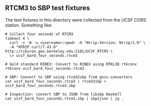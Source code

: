 ## RTCM3 to SBP test fixtures

The test fixtures in this directory were collected from the UCSF CORS
station. Something like:

```shell
# Collect four seconds of RTCM3
timeout 4 \
  curl -s -N -u <username>:<pwd> -H "Ntrip-Version: Ntrip/2.0" \
  -A "NTRIP curl/7.43.0" http://tiburon.geo.berkeley.edu:2101/UCSF_RTCM3 \
  \> ucsf_bard_four_seconds.rtcm3

# Gold standard RINEX: Convert to RINEX using RTKLIB rtkconv
rtkconv ucsf_bard_four_seconds.rtcm3

# SBP: Convert to SBP using rtcm32sbp from gnss-converters
cat ucsf_bard_four_seconds.rtcm3 | rtcm32sbp > ucsf_bard_four_seconds.rtcm3.sbp

# Inspection: convert SBP to JSON from libsbp Haskell
cat ucsf_bard_four_seconds.rtcm3.sbp | sbp2json | jq .
```
